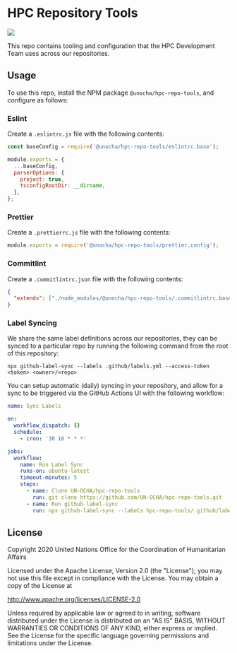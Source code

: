# HPC Repository Tools

[![](https://badgen.net/npm/v/@unocha/hpc-repo-tools)](https://www.npmjs.com/package/@unocha/hpc-repo-tools)

This repo contains tooling and configuration that the HPC Development Team uses
across our repositories.

## Usage

To use this repo, install the NPM package `@unocha/hpc-repo-tools`,
and configure as follows:

### Eslint

Create a `.eslintrc.js` file with the following contents:

```js
const baseConfig = require('@unocha/hpc-repo-tools/eslintrc.base');

module.exports = {
  ...baseConfig,
  parserOptions: {
    project: true,
    tsconfigRootDir: __dirname,
  },
};
```

### Prettier

Create a `.prettierrc.js` file with the following contents:

```js
module.exports = require('@unocha/hpc-repo-tools/prettier.config');
```

### Commitlint

Create a `.commitlintrc.json` file with the following contents:

```json
{
  "extends": ["./node_modules/@unocha/hpc-repo-tools/.commitlintrc.base.json"]
}
```

### Label Syncing

We share the same label definitions across our repositories,
they can be synced to a particular repo by running the following command from
the root of this repository:

```
npx github-label-sync --labels .github/labels.yml --access-token <token> <owner>/<repo>
```

You can setup automatic (daily) syncing in your repository, and allow for a sync
to be triggered via the GitHub Actions UI with the following workflow:

```yaml
name: Sync Labels

on:
  workflow_dispatch: {}
  schedule:
    - cron: '30 16 * * *'

jobs:
  workflow:
    name: Run Label Sync
    runs-on: ubuntu-latest
    timeout-minutes: 5
    steps:
      - name: Clone UN-OCHA/hpc-repo-tools
        run: git clone https://github.com/UN-OCHA/hpc-repo-tools.git
      - name: Run github-label-sync
        run: npx github-label-sync --labels hpc-repo-tools/.github/labels.yml --access-token ${{ secrets.GITHUB_TOKEN }} $GITHUB_REPOSITORY
```

## License

Copyright 2020 United Nations Office for the Coordination of Humanitarian Affairs

Licensed under the Apache License, Version 2.0 (the "License");
you may not use this file except in compliance with the License.
You may obtain a copy of the License at

<http://www.apache.org/licenses/LICENSE-2.0>

Unless required by applicable law or agreed to in writing, software
distributed under the License is distributed on an "AS IS" BASIS,
WITHOUT WARRANTIES OR CONDITIONS OF ANY KIND, either express or implied.
See the License for the specific language governing permissions and
limitations under the License.
